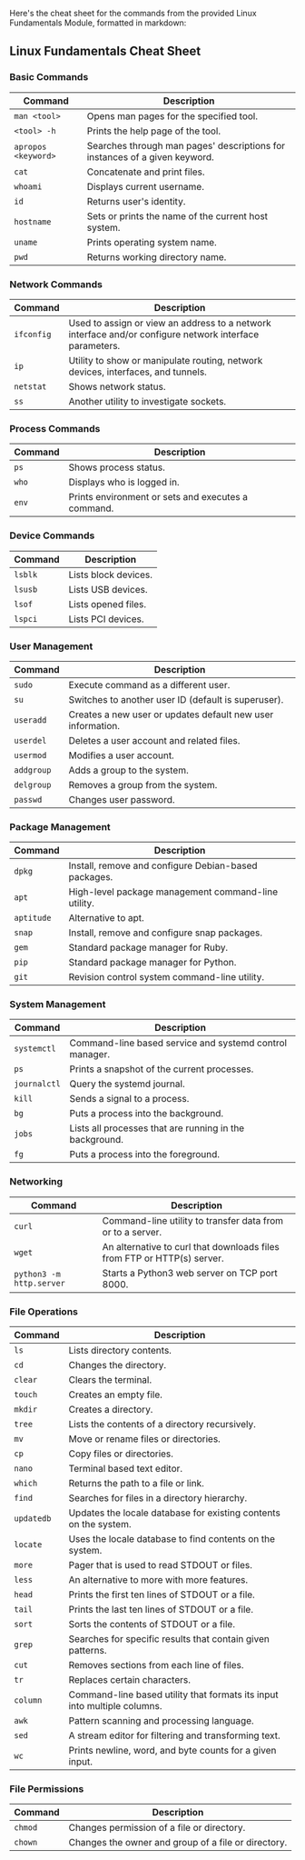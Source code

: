 Here's the cheat sheet for the commands from the provided Linux Fundamentals Module, formatted in markdown:

## Linux Fundamentals Cheat Sheet

### Basic Commands

| Command | Description |
|---------|-------------|
| `man <tool>` | Opens man pages for the specified tool. |
| `<tool> -h` | Prints the help page of the tool. |
| `apropos <keyword>` | Searches through man pages' descriptions for instances of a given keyword. |
| `cat` | Concatenate and print files. |
| `whoami` | Displays current username. |
| `id` | Returns user's identity. |
| `hostname` | Sets or prints the name of the current host system. |
| `uname` | Prints operating system name. |
| `pwd` | Returns working directory name. |

### Network Commands

| Command | Description |
|---------|-------------|
| `ifconfig` | Used to assign or view an address to a network interface and/or configure network interface parameters. |
| `ip` | Utility to show or manipulate routing, network devices, interfaces, and tunnels. |
| `netstat` | Shows network status. |
| `ss` | Another utility to investigate sockets. |

### Process Commands

| Command | Description |
|---------|-------------|
| `ps` | Shows process status. |
| `who` | Displays who is logged in. |
| `env` | Prints environment or sets and executes a command. |

### Device Commands

| Command | Description |
|---------|-------------|
| `lsblk` | Lists block devices. |
| `lsusb` | Lists USB devices. |
| `lsof` | Lists opened files. |
| `lspci` | Lists PCI devices. |

### User Management

| Command | Description |
|---------|-------------|
| `sudo` | Execute command as a different user. |
| `su` | Switches to another user ID (default is superuser). |
| `useradd` | Creates a new user or updates default new user information. |
| `userdel` | Deletes a user account and related files. |
| `usermod` | Modifies a user account. |
| `addgroup` | Adds a group to the system. |
| `delgroup` | Removes a group from the system. |
| `passwd` | Changes user password. |

### Package Management

| Command | Description |
|---------|-------------|
| `dpkg` | Install, remove and configure Debian-based packages. |
| `apt` | High-level package management command-line utility. |
| `aptitude` | Alternative to apt. |
| `snap` | Install, remove and configure snap packages. |
| `gem` | Standard package manager for Ruby. |
| `pip` | Standard package manager for Python. |
| `git` | Revision control system command-line utility. |

### System Management

| Command | Description |
|---------|-------------|
| `systemctl` | Command-line based service and systemd control manager. |
| `ps` | Prints a snapshot of the current processes. |
| `journalctl` | Query the systemd journal. |
| `kill` | Sends a signal to a process. |
| `bg` | Puts a process into the background. |
| `jobs` | Lists all processes that are running in the background. |
| `fg` | Puts a process into the foreground. |

### Networking

| Command | Description |
|---------|-------------|
| `curl` | Command-line utility to transfer data from or to a server. |
| `wget` | An alternative to curl that downloads files from FTP or HTTP(s) server. |
| `python3 -m http.server` | Starts a Python3 web server on TCP port 8000. |

### File Operations

| Command | Description |
|---------|-------------|
| `ls` | Lists directory contents. |
| `cd` | Changes the directory. |
| `clear` | Clears the terminal. |
| `touch` | Creates an empty file. |
| `mkdir` | Creates a directory. |
| `tree` | Lists the contents of a directory recursively. |
| `mv` | Move or rename files or directories. |
| `cp` | Copy files or directories. |
| `nano` | Terminal based text editor. |
| `which` | Returns the path to a file or link. |
| `find` | Searches for files in a directory hierarchy. |
| `updatedb` | Updates the locale database for existing contents on the system. |
| `locate` | Uses the locale database to find contents on the system. |
| `more` | Pager that is used to read STDOUT or files. |
| `less` | An alternative to more with more features. |
| `head` | Prints the first ten lines of STDOUT or a file. |
| `tail` | Prints the last ten lines of STDOUT or a file. |
| `sort` | Sorts the contents of STDOUT or a file. |
| `grep` | Searches for specific results that contain given patterns. |
| `cut` | Removes sections from each line of files. |
| `tr` | Replaces certain characters. |
| `column` | Command-line based utility that formats its input into multiple columns. |
| `awk` | Pattern scanning and processing language. |
| `sed` | A stream editor for filtering and transforming text. |
| `wc` | Prints newline, word, and byte counts for a given input. |

### File Permissions

| Command | Description |
|---------|-------------|
| `chmod` | Changes permission of a file or directory. |
| `chown` | Changes the owner and group of a file or directory. |
